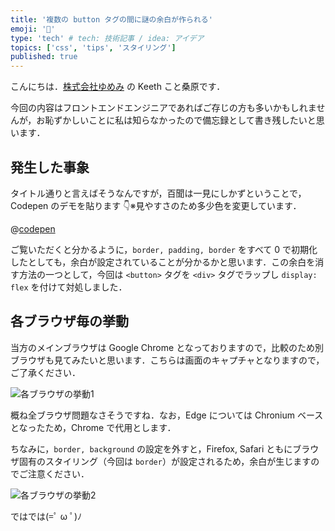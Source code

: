 ```yaml
---
title: '複数の button タグの間に謎の余白が作られる'
emoji: '💠'
type: 'tech' # tech: 技術記事 / idea: アイデア
topics: ['css', 'tips', 'スタイリング']
published: true
---
```


こんにちは．[株式会社ゆめみ](https://www.yumemi.co.jp/) の Keeth こと桑原です．

今回の内容はフロントエンドエンジニアであればご存じの方も多いかもしれませんが，お恥ずかしいことに私は知らなかったので備忘録として書き残したいと思います．

## 発生した事象

タイトル通りと言えばそうなんですが，百聞は一見にしかずということで，Codepen のデモを貼ります 👇※見やすさのため多少色を変更しています．

@[codepen](https://codepen.io/kuwahara_jsri/pen/wvgNwvx)

ご覧いただくと分かるように，`border, padding, border` をすべて 0 で初期化したとしても，余白が設定されていることが分かるかと思います．この余白を消す方法の一つとして，今回は `<button>` タグを `<div>` タグでラップし `display: flex` を付けて対処しました．

## 各ブラウザ毎の挙動

当方のメインブラウザは Google Chrome となっておりますので，比較のため別ブラウザも見てみたいと思います．こちらは画面のキャプチャとなりますので，ご了承ください．

![各ブラウザの挙動1](https://storage.googleapis.com/zenn-user-upload/onleo3kytys0ji8bg44vub70rt84)

概ね全ブラウザ問題なさそうですね．なお，Edge については Chronium ベースとなったため，Chrome で代用とします．

ちなみに，`border, background` の設定を外すと，Firefox, Safari ともにブラウザ固有のスタイリング（今回は `border`）が設定されるため，余白が生じますのでご注意ください．

![各ブラウザの挙動2](https://storage.googleapis.com/zenn-user-upload/a59978002f1tzc23mpo84j0ycwb3)

ではでは(=ﾟ ω ﾟ)ﾉ
